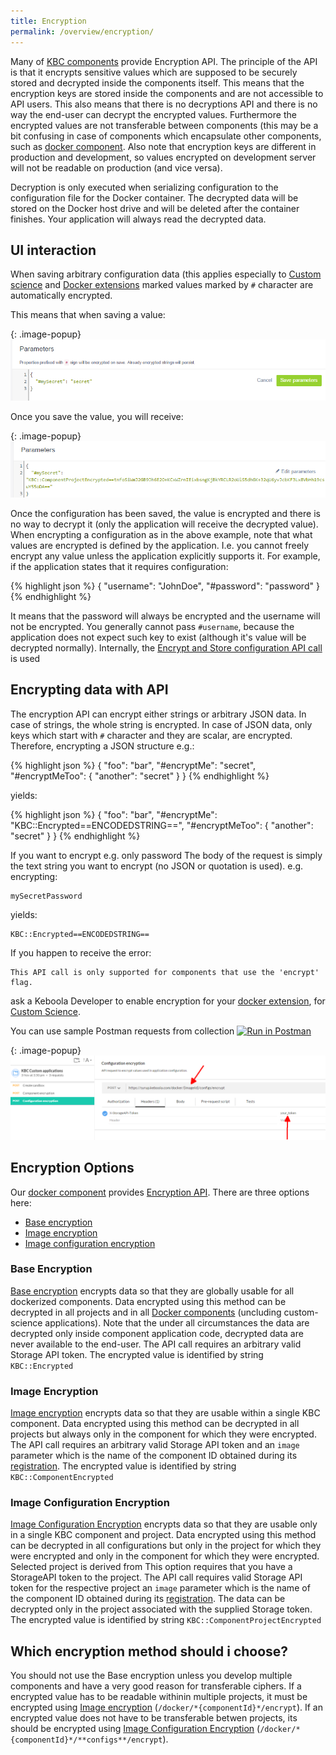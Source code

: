 ```yaml
---
title: Encryption
permalink: /overview/encryption/
---
```


Many of [KBC components](/architecture/) provide Encryption API. The principle of the API is that it encrypts sensitive values 
which are supposed to be securely stored and decrypted inside the components itself. This means that the encryption 
keys are stored inside the components and are not accessible to API users. This also means that there is no decryptions
API and there is no way the end-user can decrypt the encrypted values. Furthermore the encrypted values are not 
transferable between components (this may be a bit confusing in case of components which encapsulate other 
components, such as [docker component](/architecture/docker-bundle/). Also note that encryption keys are 
different in production and development, so values encrypted on development server will not be readable 
on production (and vice versa). 

Decryption is only executed when serializing configuration to the configuration file for the Docker container. 
The decrypted data will be stored on the Docker host drive and will be deleted after the container finishes. 
Your application will always read the decrypted data.   

## UI interaction
When saving arbitrary configuration data (this applies especially to [Custom science](/extend/custom-science/) and
[Docker extensions](/extend/docker/) marked values marked by `#` character are automatically encrypted. 

This means that when saving a value:

{: .image-popup}
![Configuration editor Screenshot](/overview/encryption-1.png)

Once you save the value, you will receive:

{: .image-popup}
![Configuration editor Screenshot](/overview/encryption-2.png)

Once the configuration has been saved, the value is encrypted and there is no way to decrypt it (only the 
application will receive the decrypted value). When encrypting a configuration as in the above example, 
note that what values are encrypted is defined by the application. I.e. you cannot freely encrypt any value unless
the application explicitly supports it. For example, if the application states that it requires configuration:

{% highlight json %}
{
    "username": "JohnDoe",
    "#password": "password"
}
{% endhighlight %}

It means that the password will always be encrypted and the username will not be encrypted. You generally cannot
pass `#username`, because the application does not expect such key to exist (although it's value will be decrypted
normally). Internally, the [Encrypt and Store configuration API call](http://docs.kebooladocker.apiary.io/#reference/encrypt/encrypt-and-store-configuration/save-configuration)
is used

## Encrypting data with API
The encryption API can encrypt either strings or arbitrary JSON data. In case of strings, the whole string is 
encrypted. In case of JSON data,
only keys which start with `#` character and they are scalar, are encrypted. Therefore, encrypting a JSON structure e.g.:

{% highlight json %}
{
    "foo": "bar",
    "#encryptMe": "secret",
    "#encryptMeToo": {
        "another": "secret"
    }
}
{% endhighlight %}

yields:

{% highlight json %}
{
    "foo": "bar",
    "#encryptMe": "KBC::Encrypted==ENCODEDSTRING==",
    "#encryptMeToo": {
        "another": "secret"
    }
}
{% endhighlight %}


If you want to encrypt e.g. only password The body of the request is simply the text string you want to encrypt (no JSON or quotation is used). e.g. encrypting:

    mySecretPassword 

yields:

    KBC::Encrypted==ENCODEDSTRING==


If you happen to receive the error:

    This API call is only supported for components that use the 'encrypt' flag.
    
ask a Keboola Developer to enable encryption for your [docker extension](/extend/docker/), for 
[Custom Science](/).

You can use sample Postman requests from collection 
[![Run in Postman](https://run.pstmn.io/button.png)](https://www.getpostman.com/run-collection/7dc2e4b41225738f5411)

{: .image-popup}
![Postman screenshot](/architecture/encryption-postman.png)


## Encryption Options
Our [docker component](/architecture/docker-bundle/) provides [Encryption API](http://docs.kebooladocker.apiary.io/#reference/encrypt). 
There are three options here:

- [Base encryption](http://docs.kebooladocker.apiary.io/#reference/encrypt/base-encryption/encrypt-data)
- [Image encryption](http://docs.kebooladocker.apiary.io/#reference/encrypt/image-encryption/encrypt-data)
- [Image configuration encryption](http://docs.kebooladocker.apiary.io/#reference/encrypt/image-configuration-encryption/encrypt-data)

### Base Encryption
[Base encryption](http://docs.kebooladocker.apiary.io/#reference/encrypt/base-encryption/encrypt-data)
 encrypts data so that they are globally usable for all dockerized components. Data encrypted using this method can be decrypted in all projects 
and in all [Docker components](/architecture/docker-bundle) (uncluding custom-science applications). Note that the under all
circumstances the data are decrypted only inside component application code, decrypted data are never available to the end-user. The API
call requires an arbitrary valid Storage API token. The encrypted value is identified by string `KBC::Encrypted`

### Image Encryption
[Image encryption](http://docs.kebooladocker.apiary.io/#reference/encrypt/image-encryption/encrypt-data)
 encrypts data so that they are usable within a single KBC component. Data encrypted using this method can be
decrypted in all projects but always only in the component for which they were encrypted. The API
call requires an arbitrary valid Storage API token and an `image` parameter which is the name of the component ID obtained during its
[registration](/extend/registration/). The encrypted value is identified by string `KBC::ComponentEncrypted`
  
### Image Configuration Encryption
[Image Configuration Encryption](http://docs.kebooladocker.apiary.io/#reference/encrypt/image-configuration-encryption/encrypt-data)
 encrypts data so that they are usable only in a single KBC component and project. Data encrypted
using this method can be decrypted in all configurations but only in the project for which they were encrypted and only in the
component for which they were encrypted. Selected project is derived from This option requires that you have a StorageAPI token to the project. 
The API
call requires valid Storage API token for the respective project an `image` parameter which is the name of the component ID obtained during its
[registration](/extend/registration/). The data can be decrypted only in the project associated with the supplied Storage token.  
The encrypted value is identified by string `KBC::ComponentProjectEncrypted`

## Which encryption method should i choose?
You should not use the Base encryption unless you develop multiple components and have a very good reason for transferable ciphers. 
If a encrypted value has to be readable withinin multiple projects, it must be encrypted using 
[Image encryption](http://docs.kebooladocker.apiary.io/#reference/encrypt/image-encryption/encrypt-data) (`/docker/*{componentId}*/encrypt`). 
If an encrypted value does not have to be transferable betwen projects, its should be encrypted using 
[Image Configuration Encryption](http://docs.kebooladocker.apiary.io/#reference/encrypt/image-configuration-encryption/encrypt-data) 
(`/docker/*{componentId}*/**configs**/encrypt`). 
